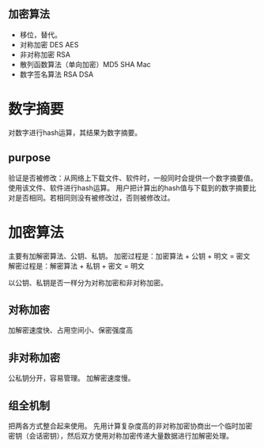 ## 加密算法

- 移位，替代。  
- 对称加密 DES AES
- 非对称加密 RSA
- 散列函数算法（单向加密）MD5 SHA Mac
- 数字签名算法 RSA DSA



# 数字摘要

对数字进行hash运算，其结果为数字摘要。

## purpose

验证是否被修改：从网络上下载文件、软件时，一般同时会提供一个数字摘要值。使用该文件、软件进行hash运算。
用户把计算出的hash值与下载到的数字摘要比对是否相同。若相同则没有被修改过，否则被修改过。

# 加密算法

主要有加解密算法、公钥、私钥。
加密过程是：加密算法 + 公钥 + 明文 = 密文
解密过程是：解密算法 + 私钥 + 密文 = 明文

以公钥、私钥是否一样分为对称加密和非对称加密。

## 对称加密

加解密速度快、占用空间小、保密强度高

## 非对称加密

公私钥分开，容易管理。
加解密速度慢。

## 组全机制

把两各方式整合起来使用。
先用计算复杂度高的非对称加密协商出一个临时加密密钥（会话密钥），然后双方使用对称加密传递大量数据进行加解密处理。

